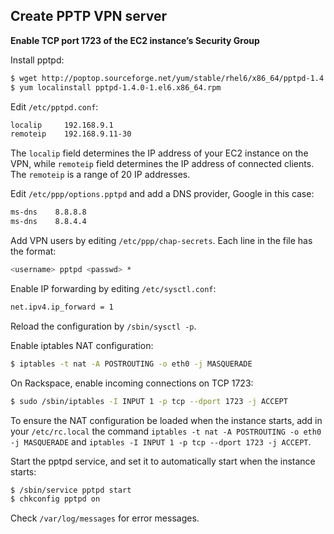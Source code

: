 Create PPTP VPN server
----------------------

__Enable TCP port 1723 of the EC2 instance’s Security Group__

Install pptpd:

```bash
$ wget http://poptop.sourceforge.net/yum/stable/rhel6/x86_64/pptpd-1.4.0-1.el6.x86_64.rpm
$ yum localinstall pptpd-1.4.0-1.el6.x86_64.rpm
```

Edit `/etc/pptpd.conf`:

```bash
localip     192.168.9.1
remoteip    192.168.9.11-30
```
The `localip` field determines the IP address of your EC2 instance on the VPN, while `remoteip` field determines the IP address of connected clients. The `remoteip` is a range of 20 IP addresses.

Edit `/etc/ppp/options.pptpd` and add a DNS provider, Google in this case:

```bash
ms-dns    8.8.8.8
ms-dns    8.8.4.4
```

Add VPN users by editing `/etc/ppp/chap-secrets`. Each line in the file has the format:

```bash
<username> pptpd <passwd> *
```
Enable IP forwarding by editing `/etc/sysctl.conf`:

```bash
net.ipv4.ip_forward = 1
```

Reload the configuration by `/sbin/sysctl -p`.

Enable iptables NAT configuration:

```bash
$ iptables -t nat -A POSTROUTING -o eth0 -j MASQUERADE
```

On Rackspace, enable incoming connections on TCP 1723:
```bash
$ sudo /sbin/iptables -I INPUT 1 -p tcp --dport 1723 -j ACCEPT
```

To ensure the NAT configuration be loaded when the instance starts, add in your `/etc/rc.local` the command `iptables -t nat -A POSTROUTING -o eth0 -j MASQUERADE` and `iptables -I INPUT 1 -p tcp --dport 1723 -j ACCEPT`.

Start the pptpd service, and set it to automatically start when the instance starts:

```bash
$ /sbin/service pptpd start
$ chkconfig pptpd on
```

Check `/var/log/messages` for error messages.
